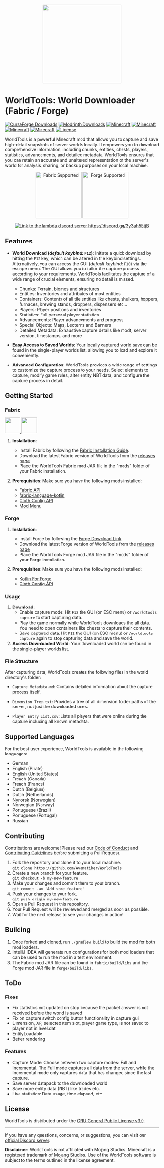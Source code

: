 <p align="center">
  <img src="https://github.com/Avanatiker/WorldTools/blob/master/common/src/main/resources/assets/worldtools/WorldTools.png?raw=true" alt="" width="256" height="256" style="display: block; margin-left: auto; margin-right: auto;">
</p>

# WorldTools: World Downloader (Fabric / Forge)

[![CurseForge Downloads](https://cf.way2muchnoise.eu/worldtools.svg?badge_style=for_the_badge)](https://www.curseforge.com/minecraft/mc-mods/worldtools)
[![Modrinth Downloads](https://img.shields.io/modrinth/dt/FlFKBOIX?style=for-the-badge&logo=modrinth&label=Modrinth&color=00AF5C)](https://modrinth.com/mod/worldtools)
[![Minecraft](https://img.shields.io/badge/Minecraft-1.20.1-yellow?style=for-the-badge&link=https://www.minecraft.net/)](https://www.minecraft.net/)
[![Minecraft](https://img.shields.io/badge/Minecraft-1.20.2-green?style=for-the-badge&link=https://www.minecraft.net/)](https://www.minecraft.net/)
[![Minecraft](https://img.shields.io/badge/Minecraft-1.20.4-lime?style=for-the-badge&link=https://www.minecraft.net/)](https://www.minecraft.net/)
[![Minecraft](https://img.shields.io/badge/Minecraft-1.21.3-lime?style=for-the-badge&link=https://www.minecraft.net/)](https://www.minecraft.net/)
[![License](https://img.shields.io/badge/License-GPL%20v3-blue?style=for-the-badge&link=https://www.gnu.org/licenses/gpl-3.0.en.html)](https://www.gnu.org/licenses/gpl-3.0.en.html)

WorldTools is a powerful Minecraft mod that allows you to capture and save high-detail snapshots of server worlds
locally.
It empowers you to download comprehensive information, including chunks, entities,
chests, players, statistics, advancements, and detailed metadata.
WorldTools ensures that you can retain an accurate and unaltered representation of the server's world for analysis,
sharing, or backup purposes on your local machine.

<p align="center">
  <a href="https://fabricmc.net/wiki/install"><img src="https://cdn.jonasjones.dev/mod-badges/support-fabric.png" width="150px" alt="Fabric Supported"></a>
  <a href="https://files.minecraftforge.net/net/minecraftforge/forge/"><img src="https://cdn.jonasjones.dev/mod-badges/support-forge.png" width="150px" alt="Forge Supported"></a>
</p>

<div align="center">
  <a href="https://discord.gg/3y3ah5BtjB"><img src="https://invidget.switchblade.xyz/3y3ah5BtjB" alt="Link to the lambda discord server https://discord.gg/3y3ah5BtjB"></a>
</div>

## Features

- **World Download (_default keybind:_ `F12`)**:
  Initiate a quick download by hitting the `F12` key, which can be altered in the keybind settings.
  Alternatively, you can access the GUI (_default keybind:_ `F10`) via the escape menu.
  The GUI allows you to tailor the capture process according to your requirements.
  WorldTools facilitates the capture of a wide range of crucial elements, ensuring no detail is missed.
    - Chunks: Terrain, biomes and structures
    - Entities: Inventories and attributes of most entities
    - Containers: Contents of all tile entities like chests, shulkers, hoppers, furnaces, brewing stands, droppers,
      dispensers etc...
    - Players: Player positions and inventories
    - Statistics: Full personal player statistics
    - Advancements: Player advancements and progress
    - Special Objects: Maps, Lecterns and Banners
    - Detailed Metadata: Exhaustive capture details like modt, server version, timestamps, and more

- **Easy Access to Saved Worlds**: Your locally captured world save can be found in the single-player worlds list,
  allowing you to load and explore it conveniently.

- **Advanced Configuration**: WorldTools provides a wide range of settings to customize the capture process to your
  needs.
  Select elements to capture, modify game rules, alter entity NBT data, and configure the capture process in detail.

## Getting Started

### Fabric

<p>
  <a title="Fabric API" href="https://www.curseforge.com/minecraft/mc-mods/fabric-api" target="_blank" rel="noopener noreferrer">
    <img src="https://i.imgur.com/Ol1Tcf8.png" alt="" height="50" />
  </a>
  <a title="Fabric Language Kotlin" href="https://minecraft.curseforge.com/projects/fabric-language-kotlin" target="_blank" rel="noopener noreferrer">
    <img src="https://i.imgur.com/c1DH9VL.png" alt="" height="50"/>
  </a>
</p>

1. **Installation**:
    - Install Fabric by following the [Fabric Installation Guide](https://fabricmc.net/wiki/install).
    - Download the latest Fabric version of WorldTools from
      the [releases page](https://github.com/Avanatiker/WorldTools/releases)
    - Place the WorldTools Fabric mod JAR file in the "mods" folder of your Fabric installation.

2. **Prerequisites**: Make sure you have the following mods installed:
    - [Fabric API](https://www.curseforge.com/minecraft/mc-mods/fabric-api)
    - [fabric-language-kotlin](https://www.curseforge.com/minecraft/mc-mods/fabric-language-kotlin)
    - [Cloth Config API](https://www.curseforge.com/minecraft/mc-mods/cloth-config)
    - [Mod Menu](https://modrinth.com/mod/modmenu)

### Forge

1. **Installation**:
    - Install Forge by following the [Forge Download Link](https://files.minecraftforge.net/net/minecraftforge/forge/).
    - Download the latest Forge version of WorldTools from
      the [releases page](https://github.com/Avanatiker/WorldTools/releases)
    - Place the WorldTools Forge mod JAR file in the "mods" folder of your Forge installation.

2. **Prerequisites**: Make sure you have the following mods installed:
    - [Kotlin For Forge](https://www.curseforge.com/minecraft/mc-mods/kotlin-for-forge)
    - [Cloth Config API](https://www.curseforge.com/minecraft/mc-mods/cloth-config)

### Usage

1. **Download**:
    - Enable capture mode: Hit `F12` the GUI (on ESC menu) or `/worldtools capture` to start capturing data.
    - Play the game normally while WorldTools downloads the all data. You need to open containers like chests to capture
      their contents.
    - Save captured data: Hit `F12` the GUI (on ESC menu) or `/worldtools capture` again to stop capturing data and save the world.
2. **Access Downloaded World**: Your downloaded world can be found in the single-player worlds list.

### File Structure

After capturing data, WorldTools creates the following files in the world directory's folder:

- `Capture Metadata.md`: Contains detailed information about the capture process itself.

- `Dimension Tree.txt`: Provides a tree of all dimension folder paths of the server, not just the downloaded ones.

- `Player Entry List.csv`: Lists all players that were online during the capture including all known metadata.

## Supported Languages

For the best user experience, WorldTools is available in the following languages:

- German
- English (Pirate)
- English (United States)
- French (Canada)
- French (France)
- Dutch (Belgium)
- Dutch (Netherlands)
- Nynorsk (Norwegian)
- Norwegian (Norway)
- Portuguese (Brazil)
- Portuguese (Portugal)
- Russian

## Contributing

Contributions are welcome!
Please read our [Code of Conduct](https://github.com/Avanatiker/WorldTools/blob/master/CODE_OF_CONDUCT.md)
and [Contributing Guidelines](https://github.com/Avanatiker/WorldTools/blob/master/CONTRIBUTING.md) before submitting a
Pull Request.

1. Fork the repository and clone it to your local machine.  
   `git clone https://github.com/Avanatiker/WorldTools`
2. Create a new branch for your feature.  
   `git checkout -b my-new-feature`
3. Make your changes and commit them to your branch.  
   `git commit -am 'Add some feature'`
4. Push your changes to your fork.  
   `git push origin my-new-feature`
5. Open a Pull Request in this repository.
6. Your Pull Request will be reviewed and merged as soon as possible.
7. Wait for the next release to see your changes in action!

## Building

1. Once forked and cloned, run `./gradlew build` to build the mod for both mod loaders.
2. IntelliJ IDEA will generate run configurations for both mod loaders that can be used to run the mod in a test
   environment.
3. The Fabric mod JAR file can be found in `fabric/build/libs` and the Forge mod JAR file in `forge/build/libs`.

## ToDo

### Fixes 
- Fix statistics not updated on stop because the packet answer is not received before the world is saved
- Fix on capture switch config button functionality in capture gui
- Dimension, XP, selected item slot, player game type, is not saved to player nbt in level.dat
- EntityLoadable
- Better rendering

### Features
- Capture Mode: Choose between two capture modes: Full and Incremental. The Full mode captures all data from the server, while the Incremental mode only captures data that has changed since the last capture.
- Save server datapack to the downloaded world
- Save more entity data (NBT) like trades etc.
- Live statistics: Data usage, time elapsed, etc.

## License

WorldTools is distributed under
the [GNU General Public License v3.0](https://github.com/Avanatiker/WorldTools/blob/master/LICENSE.md).

---

If you have any questions, concerns, or suggestions,
you can visit our [official Discord server](https://discord.gg/3y3ah5BtjB).

**Disclaimer:** WorldTools is not affiliated with Mojang Studios. Minecraft is a registered trademark of Mojang Studios.
Use of the WorldTools software is subject to the terms outlined in the license agreement.
